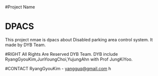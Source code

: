 #Project Name
# DPACS
This project nmae is dpacs about Disabled parking area control system.
It made by DYB Team.

#RIGHT
All Rights Are Reserved DYB Team.
DYB include RyangGyouKim,JunYoungChoi,YujungAhn with Prof JungKiYoo.

#CONTACT
RyangGyouKim - yangguq@gmail.com
h

